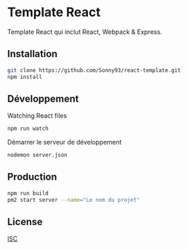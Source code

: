 # Template React

Template React qui inclut React, Webpack & Express.

## Installation

```bash
git clone https://github.com/Sonny93/react-template.git
npm install
```

## Développement

Watching React files
```bash
npm run watch
```

Démarrer le serveur de développement
```bash
nodemon server.json
```

## Production

```bash
npm run build
pm2 start server --name="Le nom du projet"
```

## License
[ISC](https://choosealicense.com/licenses/isc/)
